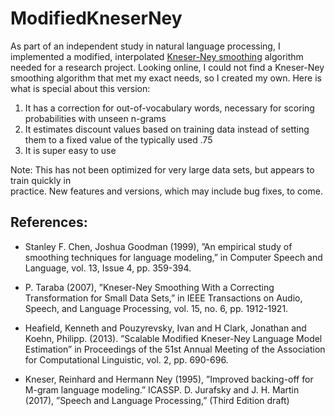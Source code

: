 # ModifiedKneserNey

As part of an independent study in natural language processing, I implemented a modified, interpolated [Kneser-Ney smoothing](https://en.wikipedia.org/wiki/Kneser%E2%80%93Ney_smoothing) algorithm needed for a research project.  Looking online, I could not find a Kneser-Ney smoothing algorithm that met my exact needs, so I created my own.  Here is what is special about this version:

1)	It has a correction for out-of-vocabulary words, necessary for scoring probabilities with unseen n-grams
2)	It estimates discount values based on training data instead of setting them to a fixed value of the typically used .75
3)	It is super easy to use

Note: This has not been optimized for very large data sets, but appears to train quickly in   
      practice.  New features and versions, which may include bug fixes, to come.


## References: 
* Stanley F. Chen, Joshua Goodman (1999), ”An empirical study of smoothing techniques for language modeling,” in Computer Speech and Language, vol. 13, Issue 4, pp. 359-394.

* P. Taraba (2007), ”Kneser-Ney Smoothing With a Correcting Transformation for Small Data Sets,” in IEEE Transactions on Audio, Speech, and Language Processing, vol. 15, no. 6, pp. 1912-1921.

* Heafield, Kenneth and Pouzyrevsky, Ivan and H Clark, Jonathan and Koehn, Philipp. (2013). ”Scalable Modified Kneser-Ney Language Model Estimation” in Proceedings of the 51st Annual Meeting of the Association for Computational Linguistic, vol. 2, pp. 690-696.

* Kneser, Reinhard and Hermann Ney (1995), ”Improved backing-off for M-gram language modeling.” ICASSP. D. Jurafsky and J. H. Martin (2017), ”Speech and Language Processing,” (Third Edition draft)
